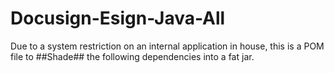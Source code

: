 # Docusign-Esign-Java-All


Due to a system restriction on an internal application in house, this is a POM file to ##Shade## the following dependencies into a fat jar.  